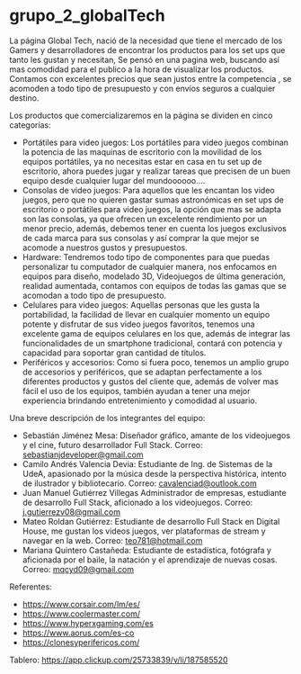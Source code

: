 # grupo_2_globalTech
La página Global Tech, nació de la necesidad que tiene el mercado de los Gamers y desarrolladores de encontrar los productos para los set ups que tanto les gustan y necesitan, Se pensó en una  pagina web, buscando así mas comodidad para el publico a la hora de visualizar los productos. Contamos con excelentes  precios que sean justos entre la competencia , se acomoden a todo tipo de presupuesto y con envíos seguros a cualquier destino.

Los productos que comercializaremos en la página se dividen en cinco categorías:
- Portátiles para video juegos: Los portátiles para video juegos combinan la potencia de las maquinas de escritorio con la movilidad de los equipos portátiles, ya no necesitas estar en casa en tu set up de escritorio, ahora puedes jugar y realizar tareas que precisen de un buen equipo desde cualquier lugar del mundoooooo.... 
- Consolas de video juegos: Para aquellos que les encantan los video juegos, pero que no quieren gastar sumas astronómicas en set ups de escritorio o portátiles para video juegos, la opción que mas se adapta son las consolas, ya que ofrecen un excelente rendimiento por un menor precio, además, debemos tener en cuenta los juegos exclusivos de cada marca para sus consolas y así comprar la que mejor se acomode a nuestros gustos y presupuestos. 
- Hardware: Tendremos todo tipo de componentes para que puedas personalizar tu computador de cualquier manera, nos enfocamos en equipos para diseño, modelado 3D, Videojuegos de última  generación, realidad aumentada, contamos con equipos de todas las gamas que se acomodan a todo tipo de presupuesto.
- Celulares para video juegos: Aquellas personas que les gusta la portabilidad, la facilidad de llevar en cualquier momento un equipo potente y disfrutar de sus video juegos favoritos, tenemos una excelente gama de equipos celulares en los que, además de integrar las funcionalidades de un smartphone tradicional, contará con potencia y capacidad para soportar gran cantidad de títulos.
- Periféricos y accesorios: Como si fuera poco, tenemos un amplio grupo de accesorios y periféricos, que se adaptan perfectamente a los diferentes productos y gustos del cliente que, además de volver mas fácil el uso de los equipos, también ayudan  a tener una mejor experiencia brindando entretenimiento y comodidad al usuario.

Una breve descripción de los integrantes del equipo: 
- Sebastián Jiménez Mesa: 
	    Diseñador gráfico, amante de los videojuegos y el cine,  futuro desarrollador Full Stack.
	    Correo: sebastianjdeveloper@gmail.com
- Camilo Andrés Valencia Devia: 
      Estudiante de Ing. de Sistemas de la UdeA, apasionado por la música desde la perspectiva histórica, intento de ilustrador y bibliotecario.
      Correo: cavalenciad@outlook.com
- Juan Manuel Gutiérrez Villegas
	    Administrador de empresas, estudiante de desarrollo Full Stack, aficionado a los videojuegos.
	    Correo: j.gutierrezv08@gmail.com
- Mateo Roldan Gutiérrez: 
	    Estudiante de desarrollo Full Stack en Digital House, me gustan los videos juegos, ver plataformas de stream y navegar en la web.
	    Correo: teo781@hotmail.com
- Mariana Quintero Castañeda: 
      Estudiante de estadística, fotógrafa y aficionada por el baile, la natación  y el aprendizaje de nuevas cosas.
      Correo: mqcyd09@gmail.com 
      
Referentes:
- https://www.corsair.com/lm/es/
- https://www.coolermaster.com/
- https://www.hyperxgaming.com/es
- https://www.aorus.com/es-co
- https://clonesyperifericos.com/

Tablero: https://app.clickup.com/25733839/v/li/187585520
